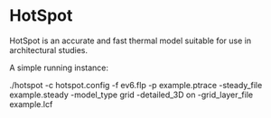 # HotSpot
HotSpot is an accurate and fast thermal model suitable for use in architectural studies.

A simple running instance:

./hotspot -c hotspot.config -f ev6.flp -p example.ptrace -steady_file example.steady -model_type grid -detailed_3D on -grid_layer_file example.lcf
